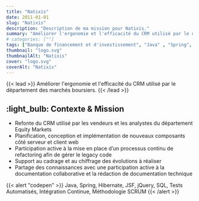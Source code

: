 ```yaml
---
title: "Natixis"
date: 2011-01-01
slug: "Natixis"
description: "Description de ma mission pour Natixis."
summary: "Améliorer l'ergonomie et l'efficacité du CRM utilisé par le département des marchés boursiers."
# categories: [""]
tags: ["Banque de financement et d'investissement", "Java" , "Spring", "Hibernate", "JSF", "jQuery", "SQL", "Tests Automatisés", "Intégration Continue", "Méthodologie SCRUM"]
thumbnail: "logo.svg"
thumbnailAlt: "Natixis"
cover: "logo.svg"
coverAlt: "Natixis"
---
```


{{< lead >}}
Améliorer l'ergonomie et l'efficacité du CRM utilisé par le département des marchés boursiers.
{{< /lead >}}

## :light_bulb: Contexte & Mission

* Refonte du CRM utilisé par les vendeurs et les analystes du département Equity Markets
* Planification, conception et implémentation de nouveaux composants côté serveur et client web
* Participation active à la mise en place d’un processus continu de refactoring afin de gérer le legacy code
* Support au cadrage et au chiffrage des évolutions à réaliser
* Partage des connaissances avec une participation active à la documentation collaborative et la rédaction
de documentation technique

{{< alert "codepen" >}}
Java, Spring, Hibernate, JSF, jQuery, SQL, Tests Automatisés, Intégration Continue, Méthodologie SCRUM
{{< /alert >}}